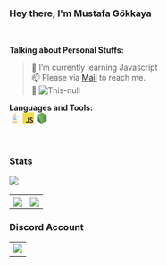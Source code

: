 ### Hey there, I'm Mustafa Gökkaya

<br>

**Talking about Personal Stuffs:**

> 🌱 I’m currently learning Javascript <br>
> 📫 Please via [Mail](https://skydev.com.tr/contact) to reach me. <br>
> 🌠 <img src="https://komarev.com/ghpvc/?username=This-null&label=Visitors&color=brightgreen&style=plastic" alt="This-null"/></td>

**Languages and Tools:**  
<code><img height="20" src="https://raw.githubusercontent.com/github/explore/80688e429a7d4ef2fca1e82350fe8e3517d3494d/topics/java/java.png"></code>
<code><img height="20" src="https://raw.githubusercontent.com/github/explore/80688e429a7d4ef2fca1e82350fe8e3517d3494d/topics/javascript/javascript.png"></code>
<code><img height="20" src="https://raw.githubusercontent.com/github/explore/80688e429a7d4ef2fca1e82350fe8e3517d3494d/topics/nodejs/nodejs.png"></code>

<br>

### Stats

<table>
  <tr>
    <td align="center" style="padding=0;width=50%;">
      <img align="center" style="padding=0;" src="https://grs.quantumly.dev/api/?username=This-null&show_icons=true&title_color=4F8CC9&text_color=9f9f9f&bg_color=00000000&hide_border=true&icon_color=4F8CC9&hide_title=true&count_private=true&include_all_commits=true" />
    </td>
    
  ![](https://github-profile-summary-cards.vercel.app/api/cards/profile-details?username=This-null&theme=monokai)
    
  <td align="center" style="padding=0;width=50%;">
      <img align="center" style="padding=0;" src="https://grs.quantumly.dev/api/top-langs/?username=This-null&layout=compact&show_icons=true&title_color=4F8CC9&text_color=9f9f9f&bg_color=00000000&hide_border=true&icon_color=00000000&count_private=true&extra=redleague/hookgg,discord-bot-template,node-weeby;tuneorg/spotify" />
    </td>
  </tr>
</table>




### Discord Account
<table>
  <tr>
<td align="center" style="padding=0;width=50%;">

  

<img src="https://lanyard.kyrie25.me/api/769979665224958020?waveColor=8B8BFA&waveSpotifyColor=B48EF7&gradient=7E37F9-B48EF7-E568C4&imgStyle=square"  />

</table>
   

